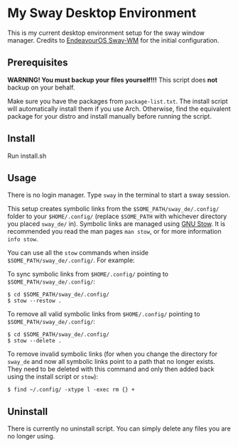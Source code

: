 # My Sway Desktop Environment
This is my current desktop environment setup for the sway window manager. Credits to [EndeavourOS Sway-WM](https://github.com/EndeavourOS-Community-Editions/sway) for the initial configuration.

## Prerequisites
**WARNING! You must backup your files yourself!!!** This script does **not** backup on your behalf.

Make sure you have the packages from ```package-list.txt```. The install script will automatically install them if you use Arch. Otherwise, find the equivalent package for your distro and install manually before running the script.

## Install
Run install.sh

## Usage
There is no login manager. Type ```sway``` in the terminal to start a sway session.

This setup creates symbolic links from the ```$SOME_PATH/sway_de/.config/``` folder to your ```$HOME/.config/``` (replace ```$SOME_PATH``` with whichever directory you placed ```sway_de/``` in). Symbolic links are managed using [GNU Stow](https://www.gnu.org/software/stow/). It is recommended you read the man pages ```man stow```, or for more information ```info stow```.

You can use all the ```stow``` commands when inside ```$SOME_PATH/sway_de/.config/```. For example:

To sync symbolic links from ```$HOME/.config/``` pointing to ```$SOME_PATH/sway_de/.config/```:
```console
$ cd $SOME_PATH/sway_de/.config/
$ stow --restow .
```

To remove all valid symbolic links from ```$HOME/.config/``` pointing to ```$SOME_PATH/sway_de/.config/```:
```console
$ cd $SOME_PATH/sway_de/.config/
$ stow --delete .
```

To remove invalid symbolic links (for when you change the directory for ```sway_de``` and now all symbolic links point to a path that no longer exists. They need to be deleted with this command and only then added back using the install script or ```stow```):
```console
$ find ~/.config/ -xtype l -exec rm {} +
```

## Uninstall
There is currently no uninstall script. You can simply delete any files you are no longer using.
